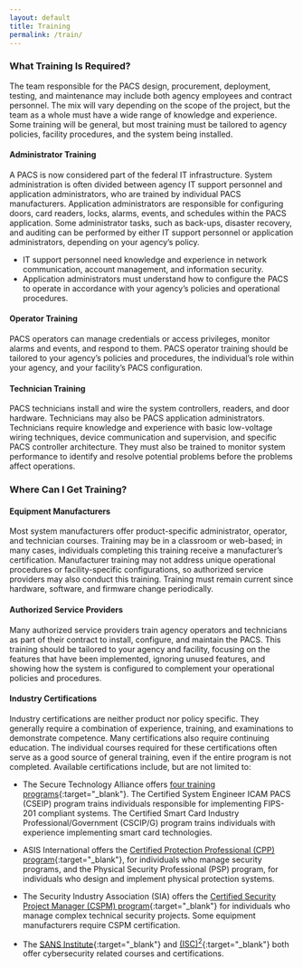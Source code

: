 ```yaml
---
layout: default
title: Training
permalink: /train/
---
```

### What Training Is Required?

The team responsible for the PACS design, procurement, deployment, testing, and maintenance may include both agency employees and contract personnel.  The mix will vary depending on the scope of the project, but the team as a whole must have a wide range of knowledge and experience.  Some training will be general, but most training must be tailored to agency policies, facility procedures, and the system being installed.

#### Administrator Training

A PACS is now considered part of the federal IT infrastructure.  System administration is often divided between agency IT support personnel and application administrators, who are trained by individual PACS manufacturers. Application administrators are responsible for configuring doors, card readers, locks, alarms, events, and schedules within the PACS application. Some administrator tasks, such as back-ups, disaster recovery, and auditing can be performed by either IT support personnel or application administrators, depending on your agency’s policy.

* IT support personnel need knowledge and experience in network communication, account management, and information security.
* Application administrators must understand how to configure the PACS to operate in accordance with your agency’s policies and operational procedures.  

#### Operator Training

PACS operators can manage credentials or access privileges, monitor alarms and events, and respond to them.  PACS operator training should be tailored to your agency’s policies and procedures, the individual’s role within your agency, and your facility’s PACS configuration.

#### Technician Training

PACS technicians install and wire the system controllers, readers, and door hardware.  Technicians may also be PACS application administrators.  Technicians require knowledge and experience with basic low-voltage wiring techniques, device communication and supervision, and specific PACS controller architecture.  They must also be trained to monitor system performance to identify and resolve potential problems before the problems affect operations.

### Where Can I Get Training?

#### Equipment Manufacturers  

Most system manufacturers offer product-specific administrator, operator, and technician courses. Training may be in a classroom or web-based; in many cases, individuals completing this training receive a manufacturer’s certification. Manufacturer training may not address unique operational procedures or facility-specific configurations, so authorized service providers may also conduct this training.  Training must remain current since hardware, software, and firmware change periodically.

#### Authorized Service Providers  

Many authorized service providers train agency operators and technicians as part of their contract to install, configure, and maintain the PACS.  This training should be tailored to your agency and facility, focusing on the features that have been implemented, ignoring unused features, and showing how the system is configured to complement your operational policies and procedures.

#### Industry Certifications

Industry certifications are neither product nor policy specific.  They generally require a combination of experience, training, and examinations to demonstrate competence.  Many certifications also require continuing education.  The individual courses required for these certifications often serve as a good source of general training, even if the entire program is not completed.  Available certifications include, but are not limited to:

- The Secure Technology Alliance offers [four training programs](https://www.securetechalliance.org/activities-education-and-certification-programs/){:target="_blank"}.<!--STA linked page shows **4** training options.--> The Certified System Engineer ICAM PACS (CSEIP) program trains individuals responsible for implementing FIPS-201 compliant systems. The Certified Smart Card Industry Professional/Government (CSCIP/G) program trains individuals with experience implementing smart card technologies.

- ASIS International offers the [Certified Protection Professional (CPP) program](https://www.asisonline.org/certify){:target="_blank"}, for individuals who manage security programs, and the Physical Security Professional (PSP) program, for individuals who design and implement physical protection systems.

- The Security Industry Association (SIA) offers the [Certified Security Project Manager (CSPM) program](https://www.securityindustry.org/professional-development/cspm-certification/){:target="_blank"} for individuals who manage complex technical security projects. Some equipment manufacturers require CSPM certification.

- The [SANS Institute](https://www.sans.org/){:target="_blank"} and [(ISC)<sup>2</sup>](https://www.isc2.org/Training){:target="_blank"} both offer cybersecurity related courses and certifications.
